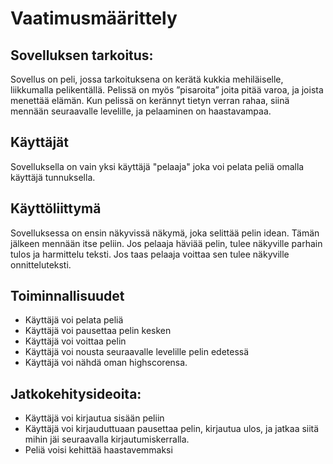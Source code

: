  # Vaatimusmäärittely

## Sovelluksen tarkoitus:

Sovellus on peli, jossa tarkoituksena on kerätä kukkia mehiläiselle, liikkumalla pelikentällä. Pelissä on myös ”pisaroita” joita pitää varoa, ja joista menettää elämän.
Kun pelissä on kerännyt tietyn verran rahaa, siinä mennään seuraavalle levelille, ja pelaaminen on haastavampaa.

## Käyttäjät

Sovelluksella on vain yksi käyttäjä "pelaaja" joka voi pelata peliä omalla käyttäjä tunnuksella.

## Käyttöliittymä

Sovelluksessa on ensin näkyvissä näkymä, joka selittää pelin idean. Tämän jälkeen mennään itse peliin. Jos pelaaja häviää pelin, tulee näkyville parhain tulos ja harmittelu teksti. Jos taas pelaaja voittaa sen tulee näkyville onnitteluteksti.

## Toiminnallisuudet

- Käyttäjä voi pelata peliä
- Käyttäjä voi pausettaa pelin kesken
- Käyttäjä voi voittaa pelin
- Käyttäjä voi nousta seuraavalle levelille pelin edetessä
- Käyttäjä voi nähdä oman highscorensa.

## Jatkokehitysideoita:

- Käyttäjä voi kirjautua sisään peliin
- Käyttäjä voi kirjauduttuaan pausettaa pelin, kirjautua ulos, ja jatkaa siitä mihin jäi seuraavalla kirjautumiskerralla.
- Peliä voisi kehittää haastavemmaksi



